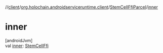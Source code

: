 //[client](../../../index.md)/[org.holochain.androidserviceruntime.client](../index.md)/[StemCellFfiParcel](index.md)/[inner](inner.md)

# inner

[androidJvm]\
val [inner](inner.md): [StemCellFfi](../-stem-cell-ffi/index.md)